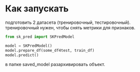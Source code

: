 # Как запускать
подготовить 2 датасета (тренировочный, тестировочный). тренировочный нужен, чтобы снять метрики для признаков.

```python
from sk_pred import SKPredModel

model = SKPredModel()
model.prepare_df(some_df4test, train_df)
model.predict()
```

в папке saved_model разархивировать объект.

